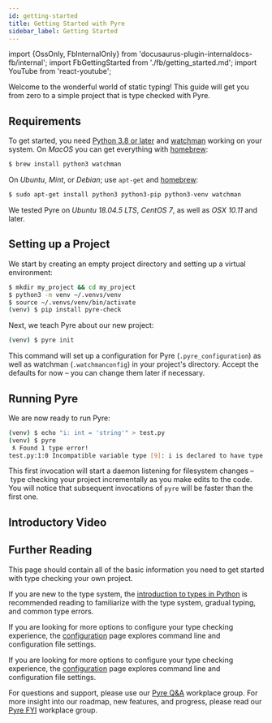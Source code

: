```yaml
---
id: getting-started
title: Getting Started with Pyre
sidebar_label: Getting Started
---
```

import {OssOnly, FbInternalOnly} from 'docusaurus-plugin-internaldocs-fb/internal';
import FbGettingStarted from './fb/getting_started.md';
import YouTube from 'react-youtube';

<FbInternalOnly>

<FbGettingStarted />

</FbInternalOnly>

<OssOnly>

Welcome to the wonderful world of static typing! This guide will get you from zero to a simple project that is type checked with Pyre.

## Requirements
To get started, you need [Python 3.8 or later](https://www.python.org/getit/) and [watchman](https://facebook.github.io/watchman/) working on your system. On *MacOS* you can get everything with [homebrew](https://brew.sh/):
```bash
$ brew install python3 watchman
```
On *Ubuntu*, *Mint*, or *Debian*; use `apt-get` and [homebrew](https://brew.sh/):
```bash
$ sudo apt-get install python3 python3-pip python3-venv watchman
```
We tested Pyre on *Ubuntu 18.04.5 LTS*, *CentOS 7*, as well as *OSX 10.11* and later.

## Setting up a Project
We start by creating an empty project directory and setting up a virtual environment:

```bash
$ mkdir my_project && cd my_project
$ python3 -m venv ~/.venvs/venv
$ source ~/.venvs/venv/bin/activate
(venv) $ pip install pyre-check
```

Next, we teach Pyre about our new project:
```bash
(venv) $ pyre init
```
This command will set up a configuration for Pyre (`.pyre_configuration`) as well as watchman (`.watchmanconfig`) in your project's directory. Accept the defaults for now – you can change them later if necessary.

## Running Pyre
We are now ready to run Pyre:
```bash
(venv) $ echo "i: int = 'string'" > test.py
(venv) $ pyre
 ƛ Found 1 type error!
test.py:1:0 Incompatible variable type [9]: i is declared to have type `int` but is used as type `str`.
```
This first invocation will start a daemon listening for filesystem changes – type checking your project incrementally as you make edits to the code. You will notice that subsequent invocations of `pyre` will be faster than the first one.

## Introductory Video

<YouTube videoId="k_xElpxw9aY" />

</OssOnly>

## Further Reading

This page should contain all of the basic information you need to get started with type checking your own project.

If you are new to the type system, the [introduction to types in Python](gradual_typing.md) is recommended reading to familiarize with the type system, gradual typing, and common type errors.

<FbInternalOnly>

If you are looking for more options to configure your type checking experience, the [configuration](fb/configuration.md) page explores command line and configuration file settings.

</FbInternalOnly>

<OssOnly>

If you are looking for more options to configure your type checking experience, the [configuration](configuration.md) page explores command line and configuration file settings.

</OssOnly>

<FbInternalOnly>

For questions and support, please use our [Pyre Q&A](https://fb.workplace.com/groups/pyreqa) workplace group. For more insight into our roadmap, new features, and progress, please read our [Pyre FYI](https://fb.workplace.com/groups/295311271085134) workplace group.

</FbInternalOnly>
